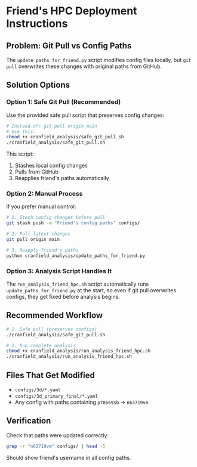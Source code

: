 # Friend's HPC Deployment Instructions

## Problem: Git Pull vs Config Paths
The `update_paths_for_friend.py` script modifies config files locally, but `git pull` overwrites these changes with original paths from GitHub.

## Solution Options

### Option 1: Safe Git Pull (Recommended)
Use the provided safe pull script that preserves config changes:

```bash
# Instead of: git pull origin main
# Use this:
chmod +x cranfield_analysis/safe_git_pull.sh
./cranfield_analysis/safe_git_pull.sh
```

This script:
1. Stashes local config changes
2. Pulls from GitHub  
3. Reapplies friend's paths automatically

### Option 2: Manual Process
If you prefer manual control:

```bash
# 1. Stash config changes before pull
git stash push -m "Friend's config paths" configs/

# 2. Pull latest changes
git pull origin main

# 3. Reapply friend's paths
python cranfield_analysis/update_paths_for_friend.py
```

### Option 3: Analysis Script Handles It
The `run_analysis_friend_hpc.sh` script automatically runs `update_paths_for_friend.py` at the start, so even if git pull overwrites configs, they get fixed before analysis begins.

## Recommended Workflow

```bash
# 1. Safe pull (preserves configs)
./cranfield_analysis/safe_git_pull.sh

# 2. Run complete analysis
chmod +x cranfield_analysis/run_analysis_friend_hpc.sh
./cranfield_analysis/run_analysis_friend_hpc.sh
```

## Files That Get Modified
- `configs/3d/*.yaml`
- `configs/3d_primary_final/*.yaml` 
- Any config with paths containing `p78669sb` → `n63719vm`

## Verification
Check that paths were updated correctly:
```bash
grep -r "n63719vm" configs/ | head -5
```

Should show friend's username in all config paths.
